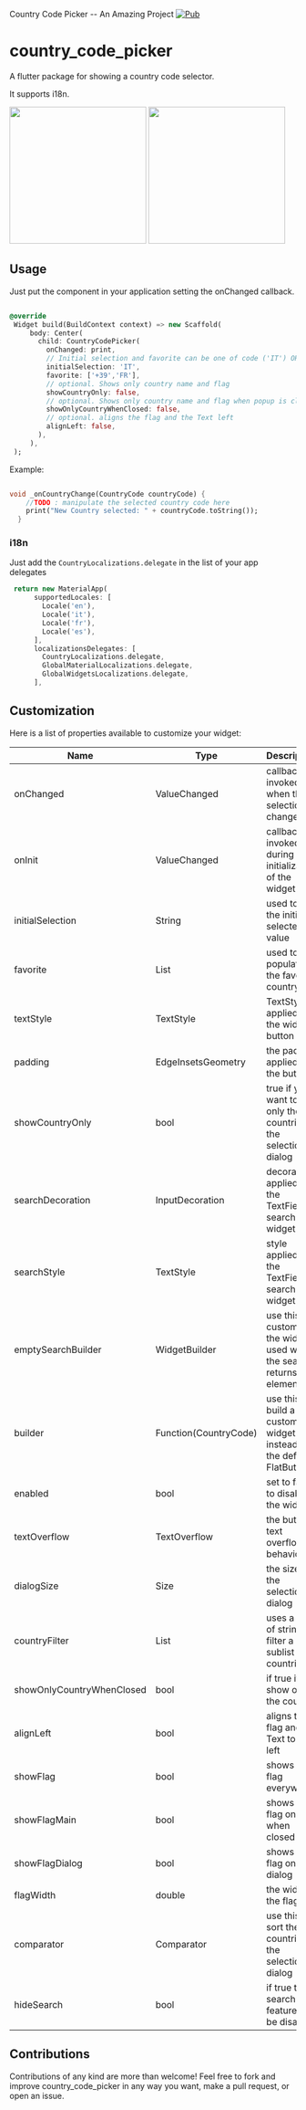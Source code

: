 Country Code Picker -- An Amazing Project
[![Pub](https://img.shields.io/pub/v/country_code_picker.svg)](https://pub.dartlang.org/packages/country_code_picker)

# country_code_picker

A flutter package for showing a country code selector.

It supports i18n.

<img src="https://raw.githubusercontent.com/Salvatore-Giordano/CountryCodePicker/master/screenshots/screen1.png" width="240"/>
<img src="https://raw.githubusercontent.com/Salvatore-Giordano/CountryCodePicker/master/screenshots/screen2.png" width="240"/>

## Usage

Just put the component in your application setting the onChanged callback.

```dart

@override
 Widget build(BuildContext context) => new Scaffold(
     body: Center(
       child: CountryCodePicker(
         onChanged: print,
         // Initial selection and favorite can be one of code ('IT') OR dial_code('+39')
         initialSelection: 'IT',
         favorite: ['+39','FR'],
         // optional. Shows only country name and flag
         showCountryOnly: false,
         // optional. Shows only country name and flag when popup is closed.
         showOnlyCountryWhenClosed: false,
         // optional. aligns the flag and the Text left
         alignLeft: false,
       ),
     ),
 );

```

Example:

```dart

void _onCountryChange(CountryCode countryCode) {
    //TODO : manipulate the selected country code here
    print("New Country selected: " + countryCode.toString());
  }

```

### i18n

Just add the `CountryLocalizations.delegate` in the list of your app delegates

```dart
 return new MaterialApp(
      supportedLocales: [
        Locale('en'),
        Locale('it'),
        Locale('fr'),
        Locale('es'),
      ],
      localizationsDelegates: [
        CountryLocalizations.delegate,
        GlobalMaterialLocalizations.delegate,
        GlobalWidgetsLocalizations.delegate,
      ],
```

## Customization

Here is a list of properties available to customize your widget:

| Name | Type | Description |
|-----|-----|------|
|onChanged| ValueChanged<CountryCode> | callback invoked when the selection changes |
|onInit| ValueChanged<CountryCode> | callback invoked during initialization of the widget |
|initialSelection| String | used to set the initial selected value |
|favorite| List<String> | used to populate the favorite country list |
|textStyle| TextStyle | TextStyle applied to the widget button |
|padding| EdgeInsetsGeometry | the padding applied to the button |
|showCountryOnly| bool | true if you want to see only the countries in the selection dialog |
|searchDecoration| InputDecoration | decoration applied to the TextField search widget |
|searchStyle| TextStyle | style applied to the TextField search widget text |
|emptySearchBuilder| WidgetBuilder | use this to customize the widget used when the search returns 0 elements |
|builder| Function(CountryCode) | use this to build a custom widget instead of the default FlatButton |
|enabled| bool | set to false to disable the widget |
|textOverflow| TextOverflow | the button text overflow behaviour |
|dialogSize| Size | the size of the selection dialog |
|countryFilter| List<String> | uses a list of strings to filter a sublist of countries |
|showOnlyCountryWhenClosed| bool | if true it'll show only the country |
|alignLeft| bool | aligns the flag and the Text to the left |
|showFlag| bool | shows the flag everywhere |
|showFlagMain| bool | shows the flag only when closed |
|showFlagDialog| bool | shows the flag only in dialog |
|flagWidth| double | the width of the flags |
|comparator| Comparator<CountryCode> | use this to sort the countries in the selection dialog |
|hideSearch| bool | if true the search feature will be disabled |

## Contributions

Contributions of any kind are more than welcome! Feel free to fork and improve country_code_picker in any way you want, make a pull request, or open an issue.
